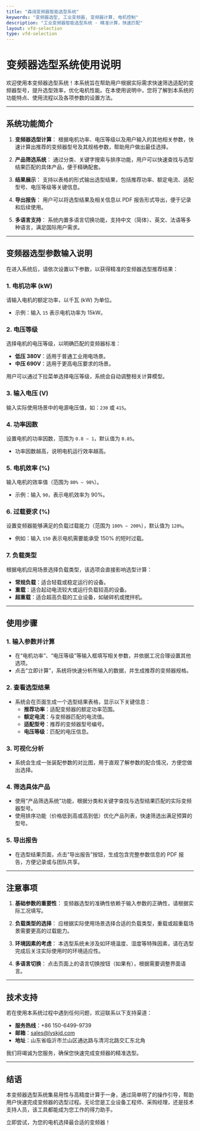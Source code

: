 ```yaml
---
title: "森阔变频器智能选型系统"
keywords: "变频器选型, 工业变频器, 变频器计算, 电机控制"
description: "工业变频器智能选型系统 - 精准计算，快速匹配"
layout: vfd-selection
type: vfd-selection
---
```


# **变频器选型系统使用说明**

欢迎使用本变频器选型系统！本系统旨在帮助用户根据实际需求快速筛选适配的变频器型号，提升选型效率，优化电机性能。在本使用说明中，您将了解到本系统的功能特点、使用流程以及各项参数的设置方法。

---

## **系统功能简介**

1. **变频器选型计算**：
   根据电机功率、电压等级以及用户输入的其他相关参数，快速计算出推荐的变频器型号及其规格参数，帮助用户做出最佳选择。

2. **产品筛选系统**：
   通过分类、关键字搜索与排序功能，用户可以快速查找与选型结果匹配的具体产品，便于精确配套。

3. **结果展示**：
   支持以表格的形式输出选型结果，包括推荐功率、额定电流、适配型号、电压等级等关键信息。

4. **导出报告**：
   用户可以将选型结果及相关信息以 PDF 报告形式导出，便于记录和后续使用。

5. **多语言支持**：
   系统内置多语言切换功能，支持中文（简体）、英文、法语等多种语言，满足国际用户需求。

---

## **变频器选型参数输入说明**

在进入系统后，请依次设置以下参数，以获得精准的变频器选型推荐结果：

### **1. 电机功率 (kW)**
   请输入电机的额定功率，以千瓦 (kW) 为单位。
   - 示例：输入 `15` 表示电机功率为 15kW。

### **2. 电压等级**
   选择电机的电压等级，以明确匹配的变频器标准：
   - **低压 380V**：适用于普通工业用电场景。
   - **中压 690V**：适用于更高电压要求的场景。

   用户可以通过下拉菜单选择电压等级，系统会自动调整相关计算模型。

### **3. 输入电压 (V)**
   输入实际使用场景中的电源电压值，如：`230` 或 `415`。

### **4. 功率因数**
   设置电机的功率因数，范围为 `0.8 ~ 1`，默认值为 `0.85`。
   - 功率因数越高，说明电机运行效率越高。

### **5. 电机效率 (%)**
   输入电机的效率值（范围为 `80% ~ 98%`）。
   - 示例：输入 `90`，表示电机效率为 90%。

### **6. 过载要求 (%)**
   设置变频器能够满足的负载过载能力（范围为 `100% ~ 200%`），默认值为 `120%`。
   - 例如：输入 `150` 表示电机需要能承受 150% 的短时过载。

### **7. 负载类型**
   根据电机应用场景选择负载类型，该选项会直接影响选型计算：
   - **常规负载**：适合轻载或稳定运行的设备。
   - **重载**：适合起动电流较大或运行负载较高的设备。
   - **超重载**：适合超高负载的工业设备，如破碎机或搅拌机。

---

## **使用步骤**

### **1. 输入参数并计算**
   - 在“电机功率”、“电压等级”等输入框填写相关参数，并依据工况合理设置其他选项。
   - 点击“立即计算”，系统将快速分析所输入的数据，并生成推荐的变频器规格。

### **2. 查看选型结果**
   - 系统会在页面生成一个选型结果表格，显示以下关键信息：
     - **推荐功率**：适配变频器的额定功率范围。
     - **额定电流**：与变频器匹配的电流值。
     - **适配型号**：推荐的变频器型号编号。
     - **电压等级**：匹配的电压信息。

### **3. 可视化分析**
   - 系统会生成一张装配参数的对比图，用于直观了解参数的配合情况，方便您做出选择。

### **4. 筛选具体产品**
   - 使用“产品筛选系统”功能，根据分类和关键字查找与选型结果匹配的实际变频器型号。
   - 使用排序功能（价格低到高或高到低）优化产品列表，快速筛选出满足预算的型号。

### **5. 导出报告**
   - 在选型结果页面，点击“导出报告”按钮，生成包含完整参数信息的 PDF 报告，方便记录或与团队共享。

---

## **注意事项**

1. **基础参数的重要性**：
   变频器选型的准确性依赖于输入参数的正确性，请根据实际工况填写。

2. **负载类型的选择**：
   应根据实际使用场景选择合适的负载类型，重载或超重载场景需要更高的过载能力。

3. **环境因素的考虑**：
   本选型系统未涉及如环境温度、湿度等特殊因素，请在选型完成后关注实际使用时的环境适应性。

4. **多语言切换**：
   点击页面上的语言切换按钮（如果有），根据需要调整界面语言。

---

## **技术支持**

若在使用本系统过程中遇到任何问题，欢迎联系以下支持渠道：

- **服务热线**：+86 150-6499-9739
- **邮箱**：sales@lyskjd.com
- **地址**：山东省临沂市兰山区通达路与清河北路交汇东北角

我们将竭诚为您服务，确保您快速完成变频器的精准选型。

---

## **结语**

本变频器选型系统集易用性与高精度计算于一身，通过简单明了的操作引导，帮助用户快速完成变频器的选型过程。无论您是工业设备工程师、采购经理，还是技术支持人员，该工具都能成为您工作的得力助手。

立即尝试，为您的电机选择最合适的变频器！